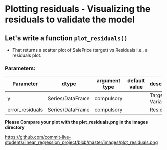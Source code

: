 # Plotting residuals - Visualizing the residuals to validate the model

## Let's write a function `plot_residuals()` 
* That returns a scatter plot of SalePrice (target) vs Residuals i.e., a residuals plot.

### Parameters:

| Parameter | dtype | argument type | default value | description |
| --- | --- | --- | --- | --- | 
| y | Series/DataFrame | compulsory | | Target Variable |
| error_residuals | Series/DataFrame | compulsory | | Residuals |

**Please Compare your plot with the plot_residuals.png in the images directory**

https://github.com/commit-live-students/linear_regression_project/blob/master/images/plot_residuals.png

